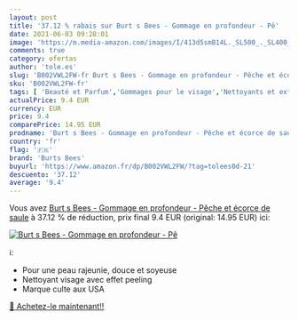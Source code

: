 ```yaml
---
layout: post
title: '37.12 % rabais sur Burt s Bees - Gommage en profondeur - Pê'
date: 2021-06-03 09:28:01
image: 'https://m.media-amazon.com/images/I/413d5smB14L._SL500_._SL400_.jpg'
comments: true
category: ofertas
author: 'tole.es'
slug: 'B002VWL2FW-fr Burt s Bees - Gommage en profondeur - Pêche et écorce de...'
sku: 'B002VWL2FW-fr'
tags: [ 'Beauté et Parfum','Gommages pour le visage','Nettoyants et exfoliants pour le visage','Soins pour la peau','Soins pour le visage','burts bees', ]
actualPrice: 9.4 EUR
currency: EUR
price: 9.4
comparePrice: 14.95 EUR
prodname: 'Burt s Bees - Gommage en profondeur - Pêche et écorce de saule'
country: 'fr'
flag: '🇫🇷'
brand: 'Burts Bees'
buyurl: 'https://www.amazon.fr/dp/B002VWL2FW/?tag=tolees0d-21'
descuento: '37.12'
average: '9.4'
---
```


Vous avez [Burt s Bees - Gommage en profondeur - Pêche et écorce de saule](https://www.amazon.fr/dp/B002VWL2FW/?tag=tolees0d-21)  à  37.12 % de réduction, prix final  9.4 EUR (original: 14.95 EUR) ici:

[![Burt s Bees - Gommage en profondeur - Pê](https://m.media-amazon.com/images/I/413d5smB14L._SL500_._SL400_.jpg)](https://www.amazon.fr/dp/B002VWL2FW/?tag=tolees0d-21)

ℹ️:

- Pour une peau rajeunie, douce et soyeuse
- Nettoyant visage avec effet peeling
- Marque culte aux USA

[🛒 Achetez-le maintenant!!](https://www.amazon.fr/dp/B002VWL2FW/?tag=tolees0d-21)
